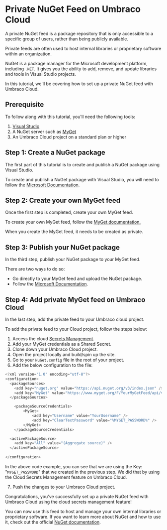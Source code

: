 # Private NuGet Feed on Umbraco Cloud

A private NuGet feed is a package repository that is only accessible to a specific group of users, rather than being publicly available.

Private feeds are often used to host internal libraries or proprietary software within an organization.

NuGet is a package manager for the Microsoft development platform, including `.NET`. It gives you the ability to add, remove, and update libraries and tools in Visual Studio projects.

In this tutorial, we'll be covering how to set up a private NuGet feed with Umbraco Cloud.

## Prerequisite

To follow along with this tutorial, you'll need the following tools:

1. [Visual Studio](https://visualstudio.microsoft.com/downloads/)
2. A NuGet server such as [MyGet](https://www.myget.org/)
3. An Umbraco Cloud project on a standard plan or higher

## Step 1: Create a NuGet package

The first part of this tutorial is to create and publish a NuGet package using Visual Studio.

To create and publish a NuGet package with Visual Studio, you will need to follow the [Microsoft Documentation](https://learn.microsoft.com/en-us/nuget/quickstart/create-and-publish-a-package-using-visual-studio?tabs=netcore-cli).

## Step 2: Create your own MyGet feed

Once the first step is completed, create your own MyGet feed.

To create your own MyGet feed, follow the [MyGet documentation.](https://docs.myget.org/docs/walkthrough/getting-started-with-nuget)

When you create the MyGet feed, it needs to be created as private.

## Step 3: Publish your NuGet package

In the third step, publish your NuGet package to your MyGet feed.&#x20;

There are two ways to do so:

* Go directly to your MyGet feed and upload the NuGet package.
* Follow the [Microsoft Documentation](https://learn.microsoft.com/en-us/nuget/quickstart/create-and-publish-a-package-using-visual-studio?tabs=netcore-cli#publish-with-the-dotnet-cli-or%EF%BF%BDnugetexe-cli).

## Step 4: Add private MyGet feed on Umbraco Cloud

In the last step, add the private feed to your Umbraco cloud project.

To add the private feed to your Cloud project, follow the steps below:

1. Access the cloud [Secrets Management](https://docs.umbraco.com/umbraco-cloud/set-up/project-settings/secrets-management).
2. Add your MyGet credentials as a Shared Secret.
3. Clone down your Umbraco Cloud project.
4. Open the project locally and build/spin up the site.
5. Go to your `NuGet.config` file in the root of your project.
6. Add the below configuration to the file:

```csharp
<?xml version="1.0" encoding="utf-8"?>
<configuration>
  <packageSources>
    <add key="nuget.org" value="https://api.nuget.org/v3/index.json" />
	<add key="MyGet" value="https://www.myget.org/F/YourMyGetFeed/api/v3/index.json" />
  </packageSources>

	<packageSourceCredentials>
		<MyGet>
			<add key="Username" value="YourUsername" />
			<add key="ClearTextPassword" value="%MYGET_PASSWORD%" />
		</MyGet>
	</packageSourceCredentials>

  <activePackageSource>
    <add key="All" value="(Aggregate source)" />
  </activePackageSource>
  
</configuration>
```

In the above code example, you can see that we are using the Key: "`MYGET_PASSWORD`" that we created in the previous step. We did that by using the Cloud Secrets Management feature on Umbraco Cloud.

7. Push the changes to your Umbraco Cloud project.

Congratulations, you've successfully set up a private NuGet feed with Umbraco Cloud using the cloud secrets management feature!

You can now use this feed to host and manage your own internal libraries or proprietary software. If you want to learn more about NuGet and how to use it, check out the official [NuGet documentation](https://learn.microsoft.com/en-us/nuget/).

